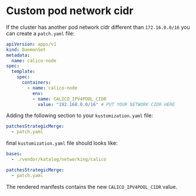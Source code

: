 # Custom pod network cidr

If the cluster has another pod network cidr different than `172.16.0.0/16` you can create a `patch.yaml` file:

```yaml
apiVersion: apps/v1
kind: DaemonSet
metadata:
  name: calico-node
spec:
  template:
    spec:
      containers:
        - name: calico-node
          env:
          - name: CALICO_IPV4POOL_CIDR
            value: "192.168.0.0/16" # PUT YOUR NETWORK CIDR HERE
```

Adding the following section to your `kustomization.yaml` file:

```yaml
patchesStrategicMerge:
  - patch.yaml
```

final `kustomization.yaml` file should looks like:

```yaml
bases:
  - ./vendor/katalog/networking/calico

patchesStrategicMerge:
  - patch.yaml
```

The rendered manifests contains the new `CALICO_IPV4POOL_CIDR` value.
